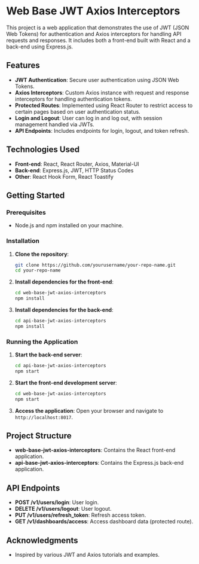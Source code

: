 # Web Base JWT Axios Interceptors

This project is a web application that demonstrates the use of JWT (JSON Web Tokens) for authentication and Axios interceptors for handling API requests and responses. It includes both a front-end built with React and a back-end using Express.js.

## Features

- **JWT Authentication**: Secure user authentication using JSON Web Tokens.
- **Axios Interceptors**: Custom Axios instance with request and response interceptors for handling authentication tokens.
- **Protected Routes**: Implemented using React Router to restrict access to certain pages based on user authentication status.
- **Login and Logout**: User can log in and log out, with session management handled via JWTs.
- **API Endpoints**: Includes endpoints for login, logout, and token refresh.

## Technologies Used

- **Front-end**: React, React Router, Axios, Material-UI
- **Back-end**: Express.js, JWT, HTTP Status Codes
- **Other**: React Hook Form, React Toastify

## Getting Started

### Prerequisites

- Node.js and npm installed on your machine.

### Installation

1. **Clone the repository**:
   ```bash
   git clone https://github.com/yourusername/your-repo-name.git
   cd your-repo-name
   ```

2. **Install dependencies for the front-end**:
   ```bash
   cd web-base-jwt-axios-interceptors
   npm install
   ```

3. **Install dependencies for the back-end**:
   ```bash
   cd api-base-jwt-axios-interceptors
   npm install
   ```

### Running the Application

1. **Start the back-end server**:
   ```bash
   cd api-base-jwt-axios-interceptors
   npm start
   ```

2. **Start the front-end development server**:
   ```bash
   cd web-base-jwt-axios-interceptors
   npm start
   ```

3. **Access the application**:
   Open your browser and navigate to `http://localhost:8017`.

## Project Structure

- **web-base-jwt-axios-interceptors**: Contains the React front-end application.
- **api-base-jwt-axios-interceptors**: Contains the Express.js back-end application.

## API Endpoints

- **POST /v1/users/login**: User login.
- **DELETE /v1/users/logout**: User logout.
- **PUT /v1/users/refresh_token**: Refresh access token.
- **GET /v1/dashboards/access**: Access dashboard data (protected route).


## Acknowledgments

- Inspired by various JWT and Axios tutorials and examples.
